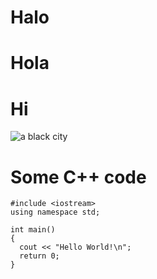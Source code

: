 # Halo
# Hola
# Hi
![a black city](https://github.com/ServiceStack/images/blob/master/hero/black-white-city.jpg)

# Some C++ code
```
#include <iostream>
using namespace std;

int main()
{
  cout << "Hello World!\n";
  return 0;
}
```
